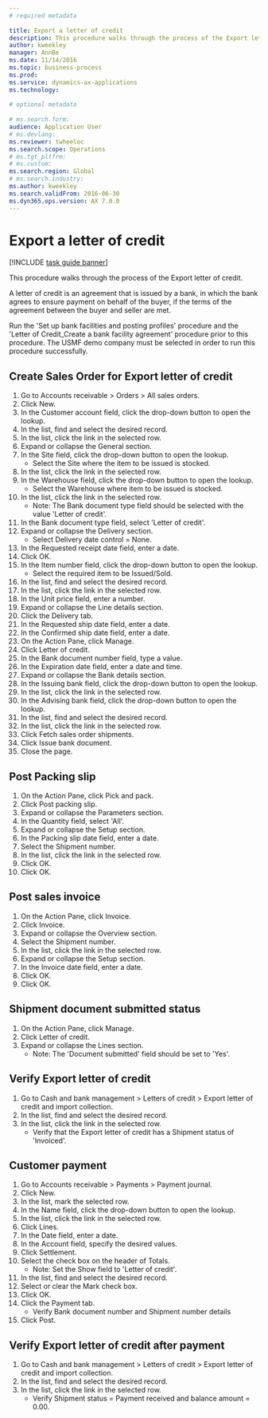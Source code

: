 ```yaml
--- 
# required metadata 
 
title: Export a letter of credit
description: This procedure walks through the process of the Export letter of credit. 
author: kweekley
manager: AnnBe 
ms.date: 11/14/2016
ms.topic: business-process 
ms.prod:  
ms.service: dynamics-ax-applications 
ms.technology:  
 
# optional metadata 
 
# ms.search.form:   
audience: Application User 
# ms.devlang:  
ms.reviewer: twheeloc
ms.search.scope: Operations 
# ms.tgt_pltfrm:  
# ms.custom:  
ms.search.region: Global
# ms.search.industry: 
ms.author: kweekley
ms.search.validFrom: 2016-06-30 
ms.dyn365.ops.version: AX 7.0.0 
---
```

# Export a letter of credit

[!INCLUDE [task guide banner](../../includes/task-guide-banner.md)]

This procedure walks through the process of the Export letter of credit.

A letter of credit is an agreement that is issued by a bank, in which the bank agrees to ensure payment on behalf of the buyer, if the terms of the agreement between the buyer and seller are met.



Run the 'Set up bank facilities and posting profiles' procedure and the 'Letter of Credit_Create a bank facility agreement' procedure prior to this procedure. The USMF demo company must be selected in order to run this procedure successfully.




## Create Sales Order for Export letter of credit
1. Go to Accounts receivable > Orders > All sales orders.
2. Click New.
3. In the Customer account field, click the drop-down button to open the lookup.
4. In the list, find and select the desired record.
5. In the list, click the link in the selected row.
6. Expand or collapse the General section.
7. In the Site field, click the drop-down button to open the lookup.
    * Select the Site where the item to be issued is stocked.  
8. In the list, click the link in the selected row.
9. In the Warehouse field, click the drop-down button to open the lookup.
    * Select the Warehouse where item to be issued is stocked.  
10. In the list, click the link in the selected row.
    * Note: The Bank document type field should be selected with the value 'Letter of credit'.  
11. In the Bank document type field, select 'Letter of credit'.
12. Expand or collapse the Delivery section.
    * Select Delivery date control = None.  
13. In the Requested receipt date field, enter a date.
14. Click OK.
15. In the Item number field, click the drop-down button to open the lookup.
    * Select the required item to be Issued/Sold.  
16. In the list, find and select the desired record.
17. In the list, click the link in the selected row.
18. In the Unit price field, enter a number.
19. Expand or collapse the Line details section.
20. Click the Delivery tab.
21. In the Requested ship date field, enter a date.
22. In the Confirmed ship date field, enter a date.
23. On the Action Pane, click Manage.
24. Click Letter of credit.
25. In the Bank document number field, type a value.
26. In the Expiration date field, enter a date and time.
27. Expand or collapse the Bank details section.
28. In the Issuing bank field, click the drop-down button to open the lookup.
29. In the list, click the link in the selected row.
30. In the Advising bank field, click the drop-down button to open the lookup.
31. In the list, find and select the desired record.
32. In the list, click the link in the selected row.
33. Click Fetch sales order shipments.
34. Click Issue bank document.
35. Close the page.

## Post Packing slip
1. On the Action Pane, click Pick and pack.
2. Click Post packing slip.
3. Expand or collapse the Parameters section.
4. In the Quantity field, select 'All'.
5. Expand or collapse the Setup section.
6. In the Packing slip date field, enter a date.
7. Select the Shipment number.
8. In the list, click the link in the selected row.
9. Click OK.
10. Click OK.

## Post sales invoice
1. On the Action Pane, click Invoice.
2. Click Invoice.
3. Expand or collapse the Overview section.
4. Select the Shipment number.
5. In the list, click the link in the selected row.
6. Expand or collapse the Setup section.
7. In the Invoice date field, enter a date.
8. Click OK.
9. Click OK.

## Shipment document submitted status
1. On the Action Pane, click Manage.
2. Click Letter of credit.
3. Expand or collapse the Lines section.
    * Note: The 'Document submitted' field should be set to 'Yes'.  

## Verify Export letter of credit
1. Go to Cash and bank management > Letters of credit > Export letter of credit and import collection.
2. In the list, find and select the desired record.
3. In the list, click the link in the selected row.
    * Verify that the Export letter of credit has a Shipment status of 'Invoiced'.  

## Customer payment
1. Go to Accounts receivable > Payments > Payment journal.
2. Click New.
3. In the list, mark the selected row.
4. In the Name field, click the drop-down button to open the lookup.
5. In the list, click the link in the selected row.
6. Click Lines.
7. In the Date field, enter a date.
8. In the Account field, specify the desired values.
9. Click Settlement.
10. Select the check box on the header of Totals.
    * Note: Set the Show field to 'Letter of credit'.  
11. In the list, find and select the desired record.
12. Select or clear the Mark check box.
13. Click OK.
14. Click the Payment tab.
    * Verify Bank document number and Shipment number details  
15. Click Post.

## Verify Export letter of credit after payment
1. Go to Cash and bank management > Letters of credit > Export letter of credit and import collection.
2. In the list, find and select the desired record.
3. In the list, click the link in the selected row.
    * Verify Shipment status = Payment received and balance amount = 0.00.  

